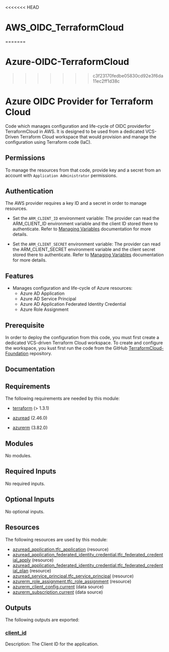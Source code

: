<<<<<<< HEAD
# AWS_OIDC_TerraformCloud
=======
# Azure-OIDC-TerraformCloud
>>>>>>> c3f23170fedbe05830cd92e3f6da11ec2ff1d38c
<!-- BEGIN_TF_DOCS -->
# Azure OIDC Provider for Terraform Cloud

Code which manages configuration and life-cycle of OIDC providerfor
TerraformCloud in AWS. It is designed to be used from a dedicated
VCS-Driven Terraform Cloud workspace that would provision and manage
the configuration using Terraform code (IaC).

## Permissions

To manage the resources from that code, provide key and a secret from an account
with `Application Administrator` permissions.

## Authentication

The AWS provider requires a key ID and a secret in order to manage resources.

- Set the `ARM_CLIENT_ID` environment variable: The provider can read the ARM\_CLIENT\_ID environment variable and the client ID stored there to authenticate. Refer to [Managing Variables](https://developer.hashicorp.com/terraform/cloud-docs/workspaces/variables/managing-variables) documentation for more details.

- Set the `ARM_CLIENT_SECRET` environment variable: The provider can read the ARM\_CLIENT\_SECRET environment variable and the client secret stored there to authenticate. Refer to [Managing Variables](https://developer.hashicorp.com/terraform/cloud-docs/workspaces/variables/managing-variables) documentation for more details.

## Features

- Manages configuration and life-cycle of Azure resources:
  - Azure AD Application
  - Azure AD Service Principal
  - Azure AD Application Federated Identity Credential
  - Azure Role Assignment

## Prerequisite

In order to deploy the configuration from this code, you must first create
a dedicated VCS-driven Terraform Cloud workspace. To create and configure
the workspace, you kust first run the code from the GitHub
[TerraformCloud-Foundation](https://github.com/benyboy84/TerraformCloud-Foundation) repository.

## Documentation

## Requirements

The following requirements are needed by this module:

- <a name="requirement_terraform"></a> [terraform](#requirement\_terraform) (> 1.3.1)

- <a name="requirement_azuread"></a> [azuread](#requirement\_azuread) (2.46.0)

- <a name="requirement_azurerm"></a> [azurerm](#requirement\_azurerm) (3.82.0)

## Modules

No modules.

## Required Inputs

No required inputs.

## Optional Inputs

No optional inputs.

## Resources

The following resources are used by this module:

- [azuread_application.tfc_application](https://registry.terraform.io/providers/hashicorp/azuread/2.46.0/docs/resources/application) (resource)
- [azuread_application_federated_identity_credential.tfc_federated_credential_apply](https://registry.terraform.io/providers/hashicorp/azuread/2.46.0/docs/resources/application_federated_identity_credential) (resource)
- [azuread_application_federated_identity_credential.tfc_federated_credential_plan](https://registry.terraform.io/providers/hashicorp/azuread/2.46.0/docs/resources/application_federated_identity_credential) (resource)
- [azuread_service_principal.tfc_service_principal](https://registry.terraform.io/providers/hashicorp/azuread/2.46.0/docs/resources/service_principal) (resource)
- [azurerm_role_assignment.tfc_role_assignment](https://registry.terraform.io/providers/hashicorp/azurerm/3.82.0/docs/resources/role_assignment) (resource)
- [azurerm_client_config.current](https://registry.terraform.io/providers/hashicorp/azurerm/3.82.0/docs/data-sources/client_config) (data source)
- [azurerm_subscription.current](https://registry.terraform.io/providers/hashicorp/azurerm/3.82.0/docs/data-sources/subscription) (data source)

## Outputs

The following outputs are exported:

### <a name="output_client_id"></a> [client\_id](#output\_client\_id)

Description: The Client ID for the application.

<!-- markdownlint-enable -->

<!-- END_TF_DOCS -->